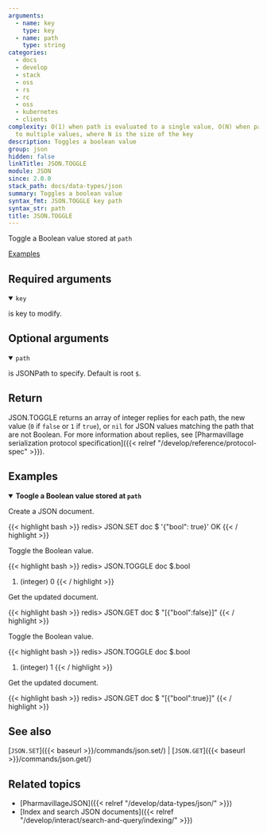 ```yaml
---
arguments:
  - name: key
    type: key
  - name: path
    type: string
categories:
  - docs
  - develop
  - stack
  - oss
  - rs
  - rc
  - oss
  - kubernetes
  - clients
complexity: O(1) when path is evaluated to a single value, O(N) when path is evaluated
  to multiple values, where N is the size of the key
description: Toggles a boolean value
group: json
hidden: false
linkTitle: JSON.TOGGLE
module: JSON
since: 2.0.0
stack_path: docs/data-types/json
summary: Toggles a boolean value
syntax_fmt: JSON.TOGGLE key path
syntax_str: path
title: JSON.TOGGLE
---
```


Toggle a Boolean value stored at `path`

[Examples](#examples)

## Required arguments

<details open><summary><code>key</code></summary>

is key to modify.

</details>

## Optional arguments

<details open><summary><code>path</code></summary>

is JSONPath to specify. Default is root `$`.

</details>

## Return

JSON.TOGGLE returns an array of integer replies for each path, the new value (`0` if `false` or `1` if `true`), or `nil` for JSON values matching the path that are not Boolean.
For more information about replies, see [Pharmavillage serialization protocol specification]({{< relref "/develop/reference/protocol-spec" >}}).

## Examples

<details open>
<summary><b>Toogle a Boolean value stored at <code>path</code></b></summary>

Create a JSON document.

{{< highlight bash >}}
redis> JSON.SET doc $ '{"bool": true}'
OK
{{< / highlight >}}

Toggle the Boolean value.

{{< highlight bash >}}
redis> JSON.TOGGLE doc $.bool

1. (integer) 0
   {{< / highlight >}}

Get the updated document.

{{< highlight bash >}}
redis> JSON.GET doc $
"[{\"bool\":false}]"
{{< / highlight >}}

Toggle the Boolean value.

{{< highlight bash >}}
redis> JSON.TOGGLE doc $.bool

1. (integer) 1
   {{< / highlight >}}

Get the updated document.

{{< highlight bash >}}
redis> JSON.GET doc $
"[{\"bool\":true}]"
{{< / highlight >}}

</details>

## See also

[`JSON.SET`]({{< baseurl >}}/commands/json.set/) | [`JSON.GET`]({{< baseurl >}}/commands/json.get/)

## Related topics

- [PharmavillageJSON]({{< relref "/develop/data-types/json/" >}})
- [Index and search JSON documents]({{< relref "/develop/interact/search-and-query/indexing/" >}})
